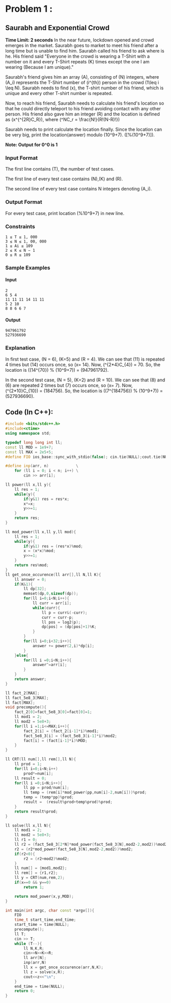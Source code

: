 # Problem 1 :
## Saurabh and Exponential Crowd

**Time Limit: 2 seconds**
In the near future, lockdown opened and crowd emerges in the market. Saurabh goes to market to meet his friend after a long time but is unable to find him. Saurabh called his friend to ask where is he. His friend said "Everyone in the crowd is wearing a T-Shirt with a number on it and every T-Shirt repeats \(K\) times except the one I am wearing (Because I am unique)."

Saurabh's friend gives him an array \(A\), consisting of \(N\) integers, where \(A_i\) represents the T-Shirt number of \(i^{th}\) person in the crowd \(1\leq i \leq N\). Saurabh needs to find \(x\), the T-shirt number of his friend, which is unique and every other T-shirt number is repeated.

Now, to reach his friend, Saurabh needs to calculate his friend's location so that he could directly teleport to his friend avoiding contact with any other person. His friend also gave him an integer \(R\) and the location is defined as \(x^{^{2R}C_R}\), where \(^NC_r = \frac{N!}{R!(N-R)!}\)

Saurabh needs to print calculate the location finally. Since the location can be very big, print the location(answer) modulo \(10^9+7\). \([\%(10^9+7)]\).

**Note: Output for 0^0 is 1**
### Input Format
The first line contains \(T\), the number of test cases.

The first line of every test case contains \(N\),\(K\) and \(R\). 

The second line of every test case contains N integers denoting \(A_i\).

### Output Format
For every test case, print location \(\%10^9+7\) in new line.

### Constraints
```
1 ≤ T ≤ 1, 000
3 ≤ N ≤ 1, 00, 000
1 ≤ Ai ≤ 109
2 ≤ K ≤ N − 1
0 ≤ R ≤ 109
```
### Sample Examples

#### Input
```
2
6 5 4
11 11 11 14 11 11
5 2 10
8 8 6 6 7
```
#### Output
```
947961792
527936690
```

### Explanation
In first test case, \(N = 6\), \(K=5\) and \(R = 4\). We can see that \(11\) is repeated 4 times but \(14\) occurs once, so \(x= 14\). Now, \(^{2*4}C_{4}\) = 70. So, the location is \((14^{70}) \% (10^9+7)\) = \(947961792\).

In the second test case, \(N = 5\), \(K=2\) and \(R = 10\). We can see that \(8\) and \(6\) are repeated 2 times but \(7\) occurs once, so \(x= 7\). Now, \(^{2*10}C_{10}\) = \(184756\). So, the location is \((7^{184756}) \% (10^9+7)\) = \(527936690\).

## Code (In C++):

```cpp
#include <bits/stdc++.h>
#include<ctime>
using namespace std;

typedef long long int ll;
const ll MOD = 1e9+7;
const ll MAX = 2e5+5;
#define FIO ios_base::sync_with_stdio(false); cin.tie(NULL);cout.tie(NULL);

#define inp(arr, n)            \
    for (ll i = 0; i < n; i++) \
        cin >> arr[i];

ll power(ll x,ll y){
    ll res = 1;
    while(y){
        if(y&1) res = res*x;
        x*=x;
        y>>=1;
    }
    return res;
}

ll mod_power(ll x,ll y,ll mod){
    ll res = 1;
    while(y){
        if(y&1) res = (res*x)%mod;
        x = (x*x)%mod;
        y>>=1;
    }
    return res%mod;
}
ll get_once_occurence(ll arr[],ll N,ll K){
    ll answer = 0;
    if(K&1){
        ll dp[32];
        memset(dp,0,sizeof(dp));
        for(ll i=0;i<N;i++){
            ll curr = arr[i];
            while(curr){
                ll p = curr&(-curr);
                curr = curr-p;
                ll pos = log2(p);
                dp[pos] = (dp[pos]+1)%K;
            }
        }
        for(ll i=0;i<32;i++){
            answer += power(2,i)*dp[i];
        }
    }else{
        for(ll i =0;i<N;i++){
            answer^=arr[i];
        }
    }
    return answer;
}

ll fact_2[MAX];
ll fact_5e8_3[MAX];
ll fact[MAX];
void precompute(){
    fact_2[0]=fact_5e8_3[0]=fact[0]=1;
    ll mod1 = 2;
    ll mod2 = 5e8+3;
    for(ll i =1;i<=MAX;i++){
        fact_2[i] = (fact_2[i-1]*i)%mod1;
        fact_5e8_3[i] = (fact_5e8_3[i-1]*i)%mod2;
        fact[i] = (fact[i-1]*i)%MOD;
    }
}

ll CRT(ll num[],ll rem[],ll N){
    ll prod = 1;
    for(ll i=0;i<N;i++)
        prod*=num[i];
    ll result = 0;
    for(ll i =0;i<N;i++){
        ll pp = prod/num[i];
        ll temp = (rem[i]*mod_power(pp,num[i]-2,num[i]))%prod;
        temp = (temp*pp)%prod;
        result =  (result%prod+temp%prod)%prod;
    }
    return result%prod;
}

ll solve(ll x,ll N){
    ll mod1 = 2;
    ll mod2 = 5e8+3;
    ll r1 = 0;
    ll r2 = (fact_5e8_3[2*N]*mod_power(fact_5e8_3[N],mod2-2,mod2))%mod2;
    r2 = (r2*mod_power(fact_5e8_3[N],mod2-2,mod2))%mod2;
    if(r2<0){
        r2 = (r2+mod2)%mod2;
    }
    ll num[] = {mod1,mod2};
    ll rem[] = {r1,r2};
    ll y = CRT(num,rem,2);
    if(x==0 && y==0)
        return 1;

    return mod_power(x,y,MOD);
}

int main(int argc, char const *argv[]){
    FIO
    time_t start_time,end_time;
    start_time = time(NULL);   
    precompute();
    ll T;
    cin >> T;
    while (T--){
        ll N,K,R;
        cin>>N>>K>>R;
        ll arr[N];
        inp(arr,N)
        ll x = get_once_occurence(arr,N,K);
        ll z = solve(x,R);
        cout<<z<<"\n";
    }
    end_time = time(NULL);  
    return 0;
}

```

